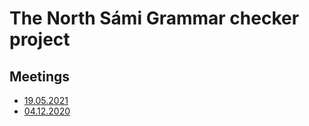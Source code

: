 # The North Sámi Grammar checker project

## Meetings

- [19.05.2021](meetings/2021-05-19.md)
- [04.12.2020](meetings/2020-12-04.md)
